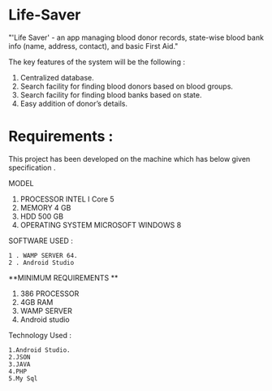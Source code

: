# Life-Saver
"'Life Saver' - an app managing blood donor records, state-wise blood bank info (name, address, contact), and basic First Aid."

The key features of the system will be the following :
  1.  Centralized database.
  2.  Search facility for finding blood donors based on blood groups.
  3.  Search facility for finding blood banks based on state.
  4.  Easy addition of donor’s details.

# Requirements :
This project has been developed on the machine which has below given specification .

MODEL

 1. PROCESSOR                          INTEL I Core 5
 2. MEMORY                               4 GB 
 3. HDD                                 500 GB
 4. OPERATING SYSTEM                   MICROSOFT WINDOWS 8

SOFTWARE USED :	

    1 . WAMP SERVER 64.
    2 . Android Studio 


**MINIMUM  REQUIREMENTS **
  1.	386 PROCESSOR
  2.	4GB RAM
  3.	WAMP SERVER
  4.	Android studio

Technology Used :

    1.Android Studio.
    2.JSON
    3.JAVA
    4.PHP
    5.My Sql


